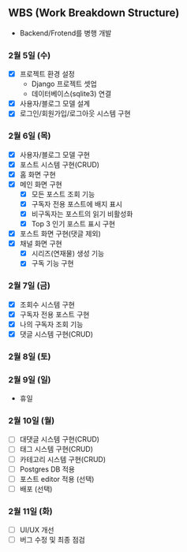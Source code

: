 ## WBS (Work Breakdown Structure)

- Backend/Frotend를 병행 개발

### 2월 5일 (수)

- [x] 프로젝트 환경 설정
  - Django 프로젝트 셋업
  - 데이터베이스(sqlite3) 연결
- [x] 사용자/블로그 모델 설계
- [x] 로그인/회원가입/로그아웃 시스템 구현

### 2월 6일 (목)

- [x] 사용자/블로그 모델 구현
- [x] 포스트 시스템 구현(CRUD)
- [x] 홈 화면 구현
- [x] 메인 화면 구현
  - [x] 모든 포스트 조회 기능
  - [x] 구독자 전용 포스트에 배지 표시
  - [x] 비구독자는 포스트의 읽기 비활성화
  - [x] Top 3 인기 포스트 표시 구현
- [x] 포스트 화면 구현(댓글 제외)
- [x] 채널 화면 구현
  - [x] 시리즈(연재물) 생성 기능
  - [x] 구독 기능 구현

### 2월 7일 (금)

- [x] 조회수 시스템 구현
- [x] 구독자 전용 포스트 구현
- [x] 나의 구독자 조회 기능
- [x] 댓글 시스템 구현(CRUD)

### 2월 8일 (토)

### 2월 9일 (일)

- 휴일

### 2월 10일 (월)

- [ ] 대댓글 시스템 구현(CRUD)
- [ ] 태그 시스템 구현(CRUD)
- [ ] 카테고리 시스템 구현(CRUD)
- [ ] Postgres DB 적용
- [ ] 포스트 editor 적용 (선택)
- [ ] 배포 (선택)

### 2월 11일 (화)

- [ ] UI/UX 개선
- [ ] 버그 수정 및 최종 점검
